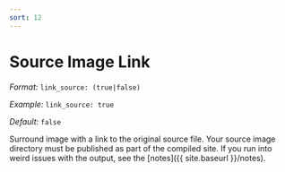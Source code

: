 ```yaml
---
sort: 12
---
```


# Source Image Link

_Format:_ `link_source: (true|false)`

_Example:_ `link_source: true`

_Default:_ `false`

Surround image with a link to the original source file. Your source image
directory must be published as part of the compiled site. If you run into weird
issues with the output, see the [notes]({{ site.baseurl }}/notes).

